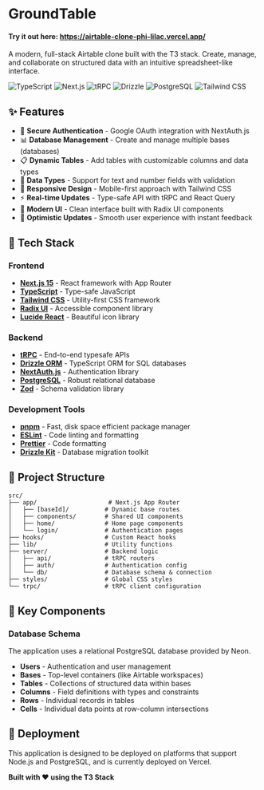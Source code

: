 # GroundTable
#### Try it out here: https://airtable-clone-phi-lilac.vercel.app/

A modern, full-stack Airtable clone built with the T3 stack. Create, manage, and collaborate on structured data with an intuitive spreadsheet-like interface.

![TypeScript](https://img.shields.io/badge/TypeScript-007ACC?style=for-the-badge&logo=typescript&logoColor=white)
![Next.js](https://img.shields.io/badge/Next.js-000000?style=for-the-badge&logo=nextdotjs&logoColor=white)
![tRPC](https://img.shields.io/badge/tRPC-2596BE?style=for-the-badge&logo=trpc&logoColor=white)
![Drizzle](https://img.shields.io/badge/Drizzle-C5F74F?style=for-the-badge&logo=drizzle&logoColor=black)
![PostgreSQL](https://img.shields.io/badge/PostgreSQL-316192?style=for-the-badge&logo=postgresql&logoColor=white)
![Tailwind CSS](https://img.shields.io/badge/Tailwind_CSS-38B2AC?style=for-the-badge&logo=tailwind-css&logoColor=white)

## ✨ Features

- 🔐 **Secure Authentication** - Google OAuth integration with NextAuth.js
- 📊 **Database Management** - Create and manage multiple bases (databases)
- 📋 **Dynamic Tables** - Add tables with customizable columns and data types
- 🔢 **Data Types** - Support for text and number fields with validation
- 📱 **Responsive Design** - Mobile-first approach with Tailwind CSS
- ⚡ **Real-time Updates** - Type-safe API with tRPC and React Query
- 🎨 **Modern UI** - Clean interface built with Radix UI components
- 🔄 **Optimistic Updates** - Smooth user experience with instant feedback

## 🚀 Tech Stack

### Frontend
- **[Next.js 15](https://nextjs.org/)** - React framework with App Router
- **[TypeScript](https://www.typescriptlang.org/)** - Type-safe JavaScript
- **[Tailwind CSS](https://tailwindcss.com/)** - Utility-first CSS framework
- **[Radix UI](https://www.radix-ui.com/)** - Accessible component library
- **[Lucide React](https://lucide.dev/)** - Beautiful icon library

### Backend
- **[tRPC](https://trpc.io/)** - End-to-end typesafe APIs
- **[Drizzle ORM](https://orm.drizzle.team/)** - TypeScript ORM for SQL databases
- **[NextAuth.js](https://next-auth.js.org/)** - Authentication library
- **[PostgreSQL](https://www.postgresql.org/)** - Robust relational database
- **[Zod](https://zod.dev/)** - Schema validation library

### Development Tools
- **[pnpm](https://pnpm.io/)** - Fast, disk space efficient package manager
- **[ESLint](https://eslint.org/)** - Code linting and formatting
- **[Prettier](https://prettier.io/)** - Code formatting
- **[Drizzle Kit](https://orm.drizzle.team/kit-docs/overview)** - Database migration toolkit

## 📁 Project Structure

```
src/
├── app/                    # Next.js App Router
│   ├── [baseId]/          # Dynamic base routes
│   ├── components/        # Shared UI components
│   ├── home/              # Home page components
│   └── login/             # Authentication pages
├── hooks/                 # Custom React hooks
├── lib/                   # Utility functions
├── server/                # Backend logic
│   ├── api/               # tRPC routers
│   ├── auth/              # Authentication config
│   └── db/                # Database schema & connection
├── styles/                # Global CSS styles
└── trpc/                  # tRPC client configuration
```

## 🧩 Key Components

### Database Schema

The application uses a relational PostgreSQL database provided by Neon.

- **Users** - Authentication and user management
- **Bases** - Top-level containers (like Airtable workspaces)
- **Tables** - Collections of structured data within bases
- **Columns** - Field definitions with types and constraints
- **Rows** - Individual records in tables
- **Cells** - Individual data points at row-column intersections

## 🚀 Deployment

This application is designed to be deployed on platforms that support Node.js and PostgreSQL, and is currently deployed on Vercel.

**Built with ❤️ using the T3 Stack**
